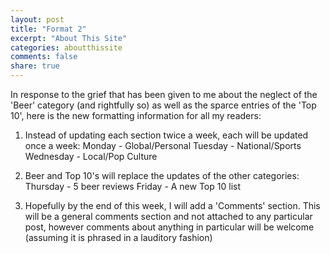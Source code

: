 ```yaml
---
layout: post
title: "Format 2"
excerpt: "About This Site"
categories: aboutthissite
comments: false
share: true
---
```


In response to the grief that has been given to me about the neglect of the 'Beer' category (and rightfully so) as well as the sparce entries of the 'Top 10', here is the new formatting information for all my readers:


1. Instead of updating each section twice a week, each will be updated once a week:
  Monday - Global/Personal
  Tuesday - National/Sports
  Wednesday - Local/Pop Culture
  
2. Beer and Top 10's will replace the updates of the other categories:
  Thursday - 5 beer reviews
  Friday - A new Top 10 list
  
3. Hopefully by the end of this week, I will add a 'Comments' section. This will be a general comments section and not attached to any particular post, however comments about anything in particular will be welcome (assuming it is phrased in a lauditory fashion)



